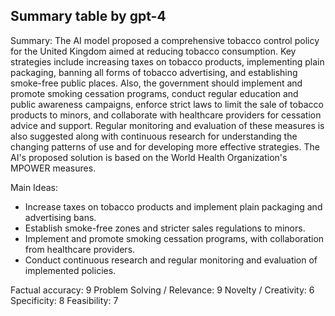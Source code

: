 ## Summary table by gpt-4
Summary: 
The AI model proposed a comprehensive tobacco control policy for the United Kingdom aimed at reducing tobacco consumption. Key strategies include increasing taxes on tobacco products, implementing plain packaging, banning all forms of tobacco advertising, and establishing smoke-free public places. Also, the government should implement and promote smoking cessation programs, conduct regular education and public awareness campaigns, enforce strict laws to limit the sale of tobacco products to minors, and collaborate with healthcare providers for cessation advice and support. Regular monitoring and evaluation of these measures is also suggested along with continuous research for understanding the changing patterns of use and for developing more effective strategies. The AI's proposed solution is based on the World Health Organization's MPOWER measures.

Main Ideas: 
- Increase taxes on tobacco products and implement plain packaging and advertising bans.
- Establish smoke-free zones and stricter sales regulations to minors.
- Implement and promote smoking cessation programs, with collaboration from healthcare providers.
- Conduct continuous research and regular monitoring and evaluation of implemented policies.

Factual accuracy: 9
Problem Solving / Relevance: 9
Novelty / Creativity: 6
Specificity: 8
Feasibility: 7